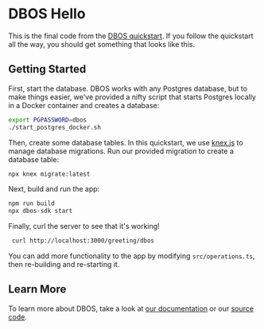 # DBOS Hello

This is the final code from the [DBOS quickstart](https://docs.dbos.dev/category/getting-started).
If you follow the quickstart all the way, you should get something that looks like this.

## Getting Started

First, start the database.
DBOS works with any Postgres database, but to make things easier, we've provided a nifty script that starts Postgres locally in a Docker container and creates a database:

```bash
export PGPASSWORD=dbos
./start_postgres_docker.sh
```

Then, create some database tables.
In this quickstart, we use [knex.js](https://knexjs.org/) to manage database migrations.
Run our provided migration to create a database table:

```bash
npx knex migrate:latest
```

Next, build and run the app:

```bash
npm run build
npx dbos-sdk start
```

Finally, curl the server to see that it's working!

```bash
 curl http://localhost:3000/greeting/dbos
```

You can add more functionality to the app by modifying `src/operations.ts`, then re-building and re-starting it.

## Learn More

To learn more about DBOS, take a look at [our documentation](https://docs.dbos.dev/) or our [source code](https://github.com/dbos-inc/dbos-sdk).
